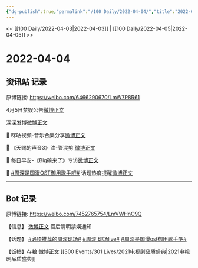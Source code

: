 ```yaml
---
{"dg-publish":true,"permalink":"/100 Daily/2022-04-04/","title":"2022-04-04","created":"2022-11-21T00:20:38.000+08:00","updated":"2023-04-11T14:46:34.000+08:00"}
---
```



<< [[100 Daily/2022-04-03\|2022-04-03]] | [[100 Daily/2022-04-05\|2022-04-05]] >>

# 2022-04-04

## 资讯站 记录

原博链接: https://weibo.com/6466290670/LmW7P8R61

4月5日禁娱公告[微博正文](https://m.weibo.cn/6466290670/4754652786327960)

深深发博[微博正文](https://m.weibo.cn/6466290670/4754686722445448)

🌟 咪咕视频-音乐合集分享[微博正文](https://m.weibo.cn/6466290670/4754550416213571)

🌟 《天赐的声音3》油-管混剪 [微博正文](https://m.weibo.cn/6466290670/4754557650866276)

🌟 每日早安-《Big磅来了》专访[微博正文](https://m.weibo.cn/6466290670/4754452856963672)

🌟 [#周深是国漫OST御用歌手吧#](https://s.weibo.com/weibo?q=%23%E5%91%A8%E6%B7%B1%E6%98%AF%E5%9B%BD%E6%BC%ABOST%E5%BE%A1%E7%94%A8%E6%AD%8C%E6%89%8B%E5%90%A7%23) 话题热度提醒[微博正文](https://m.weibo.cn/6466290670/4754570532359008)

---
## Bot 记录

原博链接: https://weibo.com/7452765754/LmVWHnC9Q

【信息】
[微博正文](https://weibo.com/detail/4754650492047206) 官后清明禁娱通知

【话题】
[#必须推荐的周深现场#](https://s.weibo.com/weibo?q=%23%E5%BF%85%E9%A1%BB%E6%8E%A8%E8%8D%90%E7%9A%84%E5%91%A8%E6%B7%B1%E7%8E%B0%E5%9C%BA%23)
[#周深 现场live#](https://s.weibo.com/weibo?q=%23%E5%91%A8%E6%B7%B1%20%E7%8E%B0%E5%9C%BAlive%23)
[#周深是国漫ost御用歌手吧#](https://s.weibo.com/weibo?q=%23%E5%91%A8%E6%B7%B1%E6%98%AF%E5%9B%BD%E6%BC%ABost%E5%BE%A1%E7%94%A8%E6%AD%8C%E6%89%8B%E5%90%A7%23)

【饭拍】存粮
[微博正文](https://weibo.com/detail/4754364638692112) [[300 Events/301 Lives/2021电视剧品质盛典\|2021电视剧品质盛典]]
